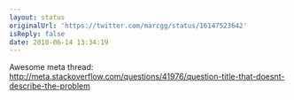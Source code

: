 ```yaml
---
layout: status
originalUrl: 'https://twitter.com/marcgg/status/16147523642'
isReply: false
date: 2010-06-14 13:34:19
---
```


Awesome meta thread: http://meta.stackoverflow.com/questions/41976/question-title-that-doesnt-describe-the-problem
